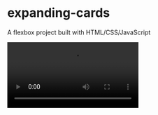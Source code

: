 # expanding-cards
A flexbox project built with HTML/CSS/JavaScript


![Expanding Cards](https://i.imgur.com/8v2aVjV.mp4)
